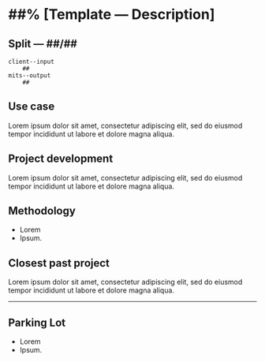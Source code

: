 # ##% [Template — Description]

## Split — ##/##
	client--input 
		##
	mits--output 
		##

## Use case
Lorem ipsum dolor sit amet, consectetur adipiscing elit, sed do eiusmod tempor incididunt ut labore et dolore magna aliqua.

## Project development
Lorem ipsum dolor sit amet, consectetur adipiscing elit, sed do eiusmod tempor incididunt ut labore et dolore magna aliqua.
	
## Methodology 
- Lorem 
- Ipsum. 

## Closest past project
Lorem ipsum dolor sit amet, consectetur adipiscing elit, sed do eiusmod tempor incididunt ut labore et dolore magna aliqua.
	
---
## Parking Lot

- Lorem 
- Ipsum. 
